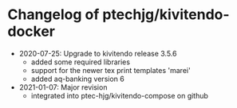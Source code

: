 Changelog of ptechjg/kivitendo-docker
=====================================

* 2020-07-25: Upgrade to kivitendo release 3.5.6  
    - added some required libraries
    - support for the newer tex print templates 'marei'
    - added aq-banking version 6
* 2021-01-07: Major revision  
    - integrated into ptec-hjg/kivitendo-compose on github

